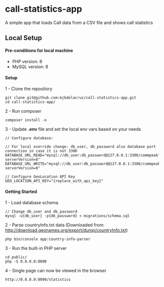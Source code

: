# call-statistics-app

A simple app that loads Call data from a CSV file and shows call statistics

## Local Setup

#### Pre-conditions for local machine
* PHP version: 8
* MySQL version: 8

#### Setup

1 - Clone the repository
```
git clone git@github.com:mjbdelacruz/call-statistics-app.git
cd call-statistics-app/
```

2 - Run composer
```
composer install -o
```

3 - Update **.env** file and set the local env vars based on your needs
```
// Configure database:

// For local override change: db_user, db_password also database port connection in case it is not 3306
DATABASE_URL_READ="mysql://db_user:db_password@127.0.0.1:3306/commpeak?serverVersion=8"
DATABASE_URL_WRITE="mysql://db_user:db_password@127.0.0.1:3306/commpeak?serverVersion=8"

// Configure GeoLocation API Key
GEO_LOCATION_API_KEY="{replace_with_api_key}"
```

#### Getting Started

1 - Load database schema
```
// Change db_user and db_password
mysql -u{db_user} -p{db_password} < migrations/schema.sql
```

2 - Parse countryInfo.txt data (Downloaded from: http://download.geonames.org/export/dump/countryInfo.txt)
```
php bin/console app:country-info-parser
```

3 - Run the built-in PHP server

```
cd public/
php -S 0.0.0.0:8090
```

4 - Single page can now be viewed in the browser
```
http://0.0.0.0:8090/statistics
```
